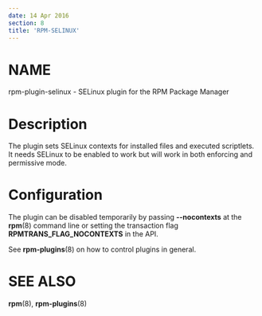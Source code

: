```yaml
---
date: 14 Apr 2016
section: 8
title: 'RPM-SELINUX'
---
```


NAME
====

rpm-plugin-selinux - SELinux plugin for the RPM Package Manager

Description
===========

The plugin sets SELinux contexts for installed files and executed
scriptlets. It needs SELinux to be enabled to work but will work in both
enforcing and permissive mode.

Configuration
=============

The plugin can be disabled temporarily by passing **\--nocontexts** at
the **rpm**(8) command line or setting the transaction flag
**RPMTRANS\_FLAG\_NOCONTEXTS** in the API.

See **rpm-plugins**(8) on how to control plugins in general.

SEE ALSO
========

**rpm**(8), **rpm-plugins**(8)
